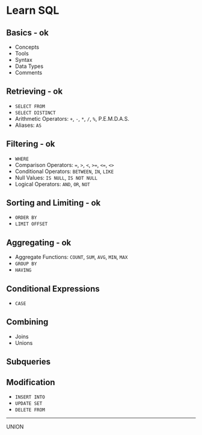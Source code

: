 # Learn SQL

## Basics - ok

- Concepts
- Tools
- Syntax
- Data Types
- Comments

## Retrieving - ok

- `SELECT FROM`
- `SELECT DISTINCT`
- Arithmetic Operators: `+`, `-`, `*`, `/`, `%`, P.E.M.D.A.S.
- Aliases: `AS`

## Filtering - ok

- `WHERE`
- Comparison Operators: `=`, `>`, `<`, `>=`, `<=`, `<>`
- Conditional Operators: `BETWEEN`, `IN`, `LIKE`
- Null Values: `IS NULL`, `IS NOT NULL`
- Logical Operators: `AND`, `OR`, `NOT`

## Sorting and Limiting - ok

- `ORDER BY`
- `LIMIT OFFSET`

## Aggregating - ok

- Aggregate Functions: `COUNT`, `SUM`, `AVG`, `MIN`, `MAX`
- `GROUP BY`
- `HAVING`

## Conditional Expressions

- `CASE`

## Combining

- Joins
- Unions

## Subqueries

## Modification

- `INSERT INTO`
- `UPDATE SET`
- `DELETE FROM`

---

<!-- ## Manipulación de Datos

- all dates format
- Subconsultas: `UNION`, `INTERSECT`, `EXCEPT` -->

UNION
